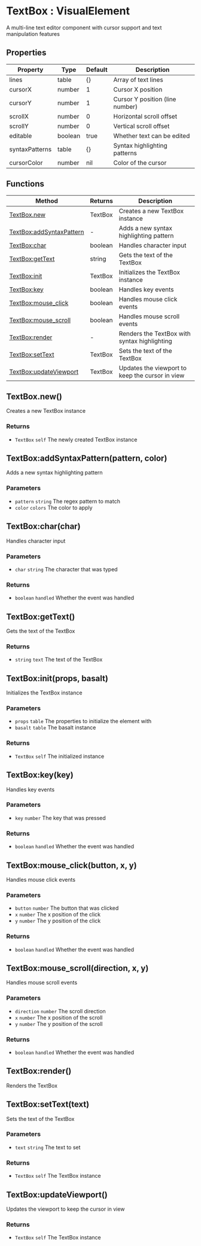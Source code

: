 # TextBox : VisualElement
A multi-line text editor component with cursor support and text manipulation features

## Properties

|Property|Type|Default|Description|
|---|---|---|---|
|lines|table|{}|Array of text lines
|cursorX|number|1|Cursor X position
|cursorY|number|1|Cursor Y position (line number)
|scrollX|number|0|Horizontal scroll offset
|scrollY|number|0|Vertical scroll offset
|editable|boolean|true|Whether text can be edited
|syntaxPatterns|table|{}|Syntax highlighting patterns
|cursorColor|number|nil|Color of the cursor

## Functions

|Method|Returns|Description|
|---|---|---|
|[TextBox.new](#TextBox.new)|TextBox|Creates a new TextBox instance
|[TextBox:addSyntaxPattern](#TextBox:addSyntaxPattern)|-|Adds a new syntax highlighting pattern
|[TextBox:char](#TextBox:char)|boolean|Handles character input
|[TextBox:getText](#TextBox:getText)|string|Gets the text of the TextBox
|[TextBox:init](#TextBox:init)|TextBox|Initializes the TextBox instance
|[TextBox:key](#TextBox:key)|boolean|Handles key events
|[TextBox:mouse_click](#TextBox:mouse_click)|boolean|Handles mouse click events
|[TextBox:mouse_scroll](#TextBox:mouse_scroll)|boolean|Handles mouse scroll events
|[TextBox:render](#TextBox:render)|-|Renders the TextBox with syntax highlighting
|[TextBox:setText](#TextBox:setText)|TextBox|Sets the text of the TextBox
|[TextBox:updateViewport](#TextBox:updateViewport)|TextBox|Updates the viewport to keep the cursor in view


## TextBox.new()
Creates a new TextBox instance

### Returns
* `TextBox` `self` The newly created TextBox instance

## TextBox:addSyntaxPattern(pattern, color)
Adds a new syntax highlighting pattern

### Parameters
* `pattern` `string` The regex pattern to match
* `color` `colors` The color to apply

## TextBox:char(char)
Handles character input

### Parameters
* `char` `string` The character that was typed

### Returns
* `boolean` `handled` Whether the event was handled

## TextBox:getText()
Gets the text of the TextBox

### Returns
* `string` `text` The text of the TextBox

## TextBox:init(props, basalt)
Initializes the TextBox instance

### Parameters
* `props` `table` The properties to initialize the element with
* `basalt` `table` The basalt instance

### Returns
* `TextBox` `self` The initialized instance

## TextBox:key(key)
Handles key events

### Parameters
* `key` `number` The key that was pressed

### Returns
* `boolean` `handled` Whether the event was handled

## TextBox:mouse_click(button, x, y)
Handles mouse click events

### Parameters
* `button` `number` The button that was clicked
* `x` `number` The x position of the click
* `y` `number` The y position of the click

### Returns
* `boolean` `handled` Whether the event was handled

## TextBox:mouse_scroll(direction, x, y)
Handles mouse scroll events

### Parameters
* `direction` `number` The scroll direction
* `x` `number` The x position of the scroll
* `y` `number` The y position of the scroll

### Returns
* `boolean` `handled` Whether the event was handled

## TextBox:render()
Renders the TextBox

## TextBox:setText(text)
Sets the text of the TextBox

### Parameters
* `text` `string` The text to set

### Returns
* `TextBox` `self` The TextBox instance

## TextBox:updateViewport()
Updates the viewport to keep the cursor in view

### Returns
* `TextBox` `self` The TextBox instance


